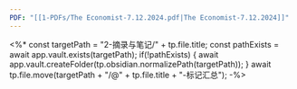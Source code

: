 ```yaml
---
PDF: "[[1-PDFs/The Economist-7.12.2024.pdf|The Economist-7.12.2024]]"
---
```

<%* const targetPath = "2-摘录与笔记/" + tp.file.title; 
const pathExists = await app.vault.exists(targetPath);
if(!pathExists) {
	await app.vault.createFolder(tp.obsidian.normalizePath(targetPath));
}
await tp.file.move(targetPath + "/@" + tp.file.title  + "-标记汇总");
-%>